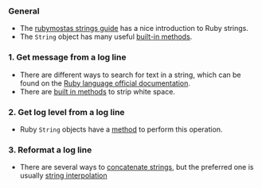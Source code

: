 ### General

- The [rubymostas strings guide][ruby-for-beginners.rubymonstas.org-strings] has a nice introduction to Ruby strings.
- The `String` object has many useful [built-in methods][docs-string-methods].

### 1. Get message from a log line

- There are different ways to search for text in a string, which can be found on the [Ruby language official documentation][docs-string-methods].
- There are [built in methods][strip-white-space] to strip white space.

### 2. Get log level from a log line

- Ruby `String` objects have a [method][downcase] to perform this operation.

### 3. Reformat a log line

- There are several ways to [concatenate strings][ruby-for-beginners.rubymonstas.org-strings], but the preferred one is usually [string interpolation][ruby-for-beginners.rubymonstas.org-strings]

[ruby-for-beginners.rubymonstas.org-strings]: http://ruby-for-beginners.rubymonstas.org/built_in_classes/strings.html
[ruby-for-beginners.rubymonstas.org-interpolation]: http://ruby-for-beginners.rubymonstas.org/bonus/string_interpolation.html
[docs-string-methods]: https://ruby-doc.org/core-2.7.0/String.html
[strip-white-space]: https://ruby-doc.org/core-2.7.0/String.html#method-i-strip
[downcase]: https://ruby-doc.org/core-2.7.0/String.html#method-i-downcase
